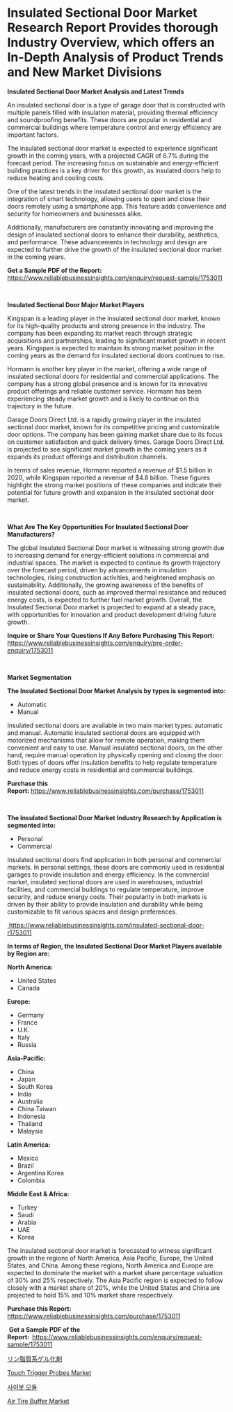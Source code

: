 <p><h1>Insulated Sectional Door Market Research Report Provides thorough Industry Overview, which offers an In-Depth Analysis of Product Trends and New Market Divisions</h1></p><p><strong>Insulated Sectional Door Market Analysis and Latest Trends</strong></p>
<p><p>An insulated sectional door is a type of garage door that is constructed with multiple panels filled with insulation material, providing thermal efficiency and soundproofing benefits. These doors are popular in residential and commercial buildings where temperature control and energy efficiency are important factors.</p><p>The insulated sectional door market is expected to experience significant growth in the coming years, with a projected CAGR of 6.7% during the forecast period. The increasing focus on sustainable and energy-efficient building practices is a key driver for this growth, as insulated doors help to reduce heating and cooling costs.</p><p>One of the latest trends in the insulated sectional door market is the integration of smart technology, allowing users to open and close their doors remotely using a smartphone app. This feature adds convenience and security for homeowners and businesses alike.</p><p>Additionally, manufacturers are constantly innovating and improving the design of insulated sectional doors to enhance their durability, aesthetics, and performance. These advancements in technology and design are expected to further drive the growth of the insulated sectional door market in the coming years.</p></p>
<p><strong>Get a Sample PDF of the Report:&nbsp;</strong> <a href="https://www.reliablebusinessinsights.com/enquiry/request-sample/1753011">https://www.reliablebusinessinsights.com/enquiry/request-sample/1753011</a></p>
<p>&nbsp;</p>
<p><strong>Insulated Sectional Door Major Market Players</strong></p>
<p><p>Kingspan is a leading player in the insulated sectional door market, known for its high-quality products and strong presence in the industry. The company has been expanding its market reach through strategic acquisitions and partnerships, leading to significant market growth in recent years. Kingspan is expected to maintain its strong market position in the coming years as the demand for insulated sectional doors continues to rise.</p><p>Hormann is another key player in the market, offering a wide range of insulated sectional doors for residential and commercial applications. The company has a strong global presence and is known for its innovative product offerings and reliable customer service. Hormann has been experiencing steady market growth and is likely to continue on this trajectory in the future.</p><p>Garage Doors Direct Ltd. is a rapidly growing player in the insulated sectional door market, known for its competitive pricing and customizable door options. The company has been gaining market share due to its focus on customer satisfaction and quick delivery times. Garage Doors Direct Ltd. is projected to see significant market growth in the coming years as it expands its product offerings and distribution channels.</p><p>In terms of sales revenue, Hormann reported a revenue of $1.5 billion in 2020, while Kingspan reported a revenue of $4.8 billion. These figures highlight the strong market positions of these companies and indicate their potential for future growth and expansion in the insulated sectional door market.</p></p>
<p>&nbsp;</p>
<p><strong>What Are The Key Opportunities For Insulated Sectional Door Manufacturers?</strong></p>
<p><p>The global Insulated Sectional Door market is witnessing strong growth due to increasing demand for energy-efficient solutions in commercial and industrial spaces. The market is expected to continue its growth trajectory over the forecast period, driven by advancements in insulation technologies, rising construction activities, and heightened emphasis on sustainability. Additionally, the growing awareness of the benefits of insulated sectional doors, such as improved thermal resistance and reduced energy costs, is expected to further fuel market growth. Overall, the Insulated Sectional Door market is projected to expand at a steady pace, with opportunities for innovation and product development driving future growth.</p></p>
<p><strong>Inquire or Share Your Questions If Any Before Purchasing This Report:</strong> <a href="https://www.reliablebusinessinsights.com/enquiry/pre-order-enquiry/1753011">https://www.reliablebusinessinsights.com/enquiry/pre-order-enquiry/1753011</a></p>
<p>&nbsp;</p>
<p><strong>Market Segmentation</strong></p>
<p><strong>The Insulated Sectional Door Market Analysis by types is segmented into:</strong></p>
<p><ul><li>Automatic</li><li>Manual</li></ul></p>
<p><p>Insulated sectional doors are available in two main market types: automatic and manual. Automatic insulated sectional doors are equipped with motorized mechanisms that allow for remote operation, making them convenient and easy to use. Manual insulated sectional doors, on the other hand, require manual operation by physically opening and closing the door. Both types of doors offer insulation benefits to help regulate temperature and reduce energy costs in residential and commercial buildings.</p></p>
<p><strong>Purchase this Report:&nbsp;</strong><a href="https://www.reliablebusinessinsights.com/purchase/1753011">https://www.reliablebusinessinsights.com/purchase/1753011</a></p>
<p>&nbsp;</p>
<p><strong>The Insulated Sectional Door Market Industry Research by Application is segmented into:</strong></p>
<p><ul><li>Personal</li><li>Commercial</li></ul></p>
<p><p>Insulated sectional doors find application in both personal and commercial markets. In personal settings, these doors are commonly used in residential garages to provide insulation and energy efficiency. In the commercial market, insulated sectional doors are used in warehouses, industrial facilities, and commercial buildings to regulate temperature, improve security, and reduce energy costs. Their popularity in both markets is driven by their ability to provide insulation and durability while being customizable to fit various spaces and design preferences.</p></p>
<p><a href="https://www.reliablebusinessinsights.com/insulated-sectional-door-r1753011">&nbsp;https://www.reliablebusinessinsights.com/insulated-sectional-door-r1753011</a></p>
<p><strong>In terms of Region, the Insulated Sectional Door Market Players available by Region are:</strong></p>
<p>
    <p> <strong> North America: </strong>
        <ul>
            <li>United States</li>
            <li>Canada</li>
        </ul>
        </p> 
    <p> <strong> Europe: </strong>
        <ul>
            <li>Germany</li>
            <li>France</li>
            <li>U.K.</li>
            <li>Italy</li>
            <li>Russia</li>
        </ul>
        </p> 
    <p> <strong> Asia-Pacific: </strong>
        <ul>
            <li>China</li>
            <li>Japan</li>
            <li>South Korea</li>
            <li>India</li>
            <li>Australia</li>
            <li>China Taiwan</li>
            <li>Indonesia</li>
            <li>Thailand</li>
            <li>Malaysia</li>
        </ul>
        </p> 
    <p> <strong> Latin America: </strong>
        <ul>
            <li>Mexico</li>
            <li>Brazil</li>
            <li>Argentina Korea</li>
            <li>Colombia</li>
        </ul>
        </p> 
    <p> <strong> Middle East & Africa: </strong>
        <ul>
            <li>Turkey</li>
            <li>Saudi</li>
            <li>Arabia</li>
            <li>UAE</li>
            <li>Korea</li>
        </ul>
    </p>
    </p>
<p><p>The insulated sectional door market is forecasted to witness significant growth in the regions of North America, Asia Pacific, Europe, the United States, and China. Among these regions, North America and Europe are expected to dominate the market with a market share percentage valuation of 30% and 25% respectively. The Asia Pacific region is expected to follow closely with a market share of 20%, while the United States and China are projected to hold 15% and 10% market share respectively.</p></p>
<p><strong>Purchase this Report: </strong><a href="https://www.reliablebusinessinsights.com/purchase/1753011">https://www.reliablebusinessinsights.com/purchase/1753011</a></p>
<p>&nbsp;<strong>Get a Sample PDF of the Report:&nbsp;&nbsp;</strong><a href="https://www.reliablebusinessinsights.com/enquiry/request-sample/1753011">https://www.reliablebusinessinsights.com/enquiry/request-sample/1753011</a></p>
<p><strong></strong></p>
<p><p><a href="https://github.com/MacyOrn/Market-Research-Report-List-1/blob/main/9085401157509.md">リン脂質系ゲル化剤</a></p><p><a href="https://github.com/bmorecock/Market-Research-Report-List-4/blob/main/touch-trigger-probes-market.md">Touch Trigger Probes Market</a></p><p><a href="https://github.com/JackieFauhey9089475/Market-Research-Report-List-2/blob/main/9340409168973.md">사이봇 모듈</a></p><p><a href="https://github.com/Krish2023na/Market-Research-Report-List-5/blob/main/air-tire-buffer-market.md">Air Tire Buffer Market</a></p></p>